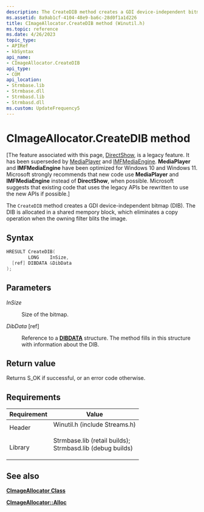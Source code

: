 ```yaml
---
description: The CreateDIB method creates a GDI device-independent bitmap (DIB). The DIB is allocated in a shared mempory block, which eliminates a copy operation when the owning filter blits the image.
ms.assetid: 8a9ab1cf-4104-48e9-ba6c-28d0f1a1d226
title: CImageAllocator.CreateDIB method (Winutil.h)
ms.topic: reference
ms.date: 4/26/2023
topic_type: 
- APIRef
- kbSyntax
api_name: 
- CImageAllocator.CreateDIB
api_type: 
- COM
api_location: 
- Strmbase.lib
- Strmbase.dll
- Strmbasd.lib
- Strmbasd.dll
ms.custom: UpdateFrequency5
---
```


# CImageAllocator.CreateDIB method

\[The feature associated with this page, [DirectShow](/windows/win32/directshow/directshow), is a legacy feature. It has been superseded by [MediaPlayer](/uwp/api/Windows.Media.Playback.MediaPlayer) and [IMFMediaEngine](/windows/win32/api/mfmediaengine/nn-mfmediaengine-imfmediaengine). **MediaPlayer** and **IMFMediaEngine** have been optimized for Windows 10 and Windows 11. Microsoft strongly recommends that new code use **MediaPlayer** and **IMFMediaEngine** instead of **DirectShow**, when possible. Microsoft suggests that existing code that uses the legacy APIs be rewritten to use the new APIs if possible.\]

The `CreateDIB` method creates a GDI device-independent bitmap (DIB). The DIB is allocated in a shared mempory block, which eliminates a copy operation when the owning filter blits the image.

## Syntax


```C++
HRESULT CreateDIB(
        LONG    InSize,
  [ref] DIBDATA &DibData
);
```



## Parameters

<dl> <dt>

*InSize* 
</dt> <dd>

Size of the bitmap.

</dd> <dt>

*DibData* \[ref\]
</dt> <dd>

Reference to a [**DIBDATA**](dibdata.md) structure. The method fills in this structure with information about the DIB.

</dd> </dl>

## Return value

Returns S\_OK if successful, or an error code otherwise.

## Requirements



| Requirement | Value |
|--------------------|--------------------------------------------------------------------------------------------------------------------------------------------------------------------------------------------|
| Header<br/>  | <dl> <dt>Winutil.h (include Streams.h)</dt> </dl>                                                                                   |
| Library<br/> | <dl> <dt>Strmbase.lib (retail builds); </dt> <dt>Strmbasd.lib (debug builds)</dt> </dl> |



## See also

<dl> <dt>

[**CImageAllocator Class**](cimageallocator.md)
</dt> <dt>

[**CImageAllocator::Alloc**](cimageallocator-alloc.md)
</dt> </dl>

 

 





